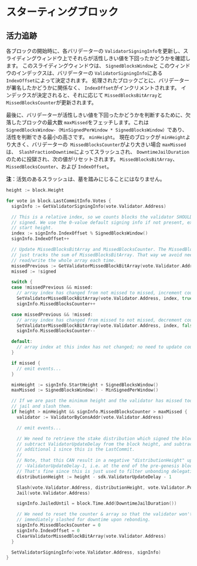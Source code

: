 # スターティングブロック

## 活力追跡

各ブロックの開始時に、各バリデーターの `ValidatorSigningInfo`を更新し、スライディングウィンドウ上でそれらが活性しきい値を下回ったかどうかを確認します。
このスライディングウィンドウは、 `SignedBlocksWindow`と
このウィンドウのインデックスは、バリデーターの `ValidatorSigningInfo`にある` IndexOffset`によって決定されます。 処理されたブロックごとに、バリデーターが署名したかどうかに関係なく、 `IndexOffset`がインクリメントされます。 インデックスが決定されると、それに応じて `MissedBlocksBitArray`と` MissedBlocksCounter`が更新されます。

最後に、バリデーターが活性しきい値を下回ったかどうかを判断するために、欠落したブロックの最大数 `maxMissed`をフェッチします。これは` SignedBlocksWindow-（MinSignedPerWindow * SignedBlocksWindow） `であり、活性を判断できる最小の高さです。 `minHeight`。 現在のブロックが `minHeight`より大きく、バリデーターの` MissedBlocksCounter`がより大きい場合
`maxMissed`は、` SlashFractionDowntime`によってスラッシュされ、 `DowntimeJailDuration`のために投獄され、次の値がリセットされます。
`MissedBlocksBitArray`、` MissedBlocksCounter`、および `IndexOffset`。

**注**：活気のあるスラッシュは、墓を踏みにじることにはなりません。 

```go
height := block.Height

for vote in block.LastCommitInfo.Votes {
  signInfo := GetValidatorSigningInfo(vote.Validator.Address)

  // This is a relative index, so we counts blocks the validator SHOULD have
  // signed. We use the 0-value default signing info if not present, except for
  // start height.
  index := signInfo.IndexOffset % SignedBlocksWindow()
  signInfo.IndexOffset++

  // Update MissedBlocksBitArray and MissedBlocksCounter. The MissedBlocksCounter
  // just tracks the sum of MissedBlocksBitArray. That way we avoid needing to
  // read/write the whole array each time.
  missedPrevious := GetValidatorMissedBlockBitArray(vote.Validator.Address, index)
  missed := !signed

  switch {
  case !missedPrevious && missed:
    // array index has changed from not missed to missed, increment counter
    SetValidatorMissedBlockBitArray(vote.Validator.Address, index, true)
    signInfo.MissedBlocksCounter++

  case missedPrevious && !missed:
    // array index has changed from missed to not missed, decrement counter
    SetValidatorMissedBlockBitArray(vote.Validator.Address, index, false)
    signInfo.MissedBlocksCounter--

  default:
    // array index at this index has not changed; no need to update counter
  }

  if missed {
    // emit events...
  }

  minHeight := signInfo.StartHeight + SignedBlocksWindow()
  maxMissed := SignedBlocksWindow() - MinSignedPerWindow()

  // If we are past the minimum height and the validator has missed too many
  // jail and slash them.
  if height > minHeight && signInfo.MissedBlocksCounter > maxMissed {
    validator := ValidatorByConsAddr(vote.Validator.Address)

    // emit events...

    // We need to retrieve the stake distribution which signed the block, so we
    // subtract ValidatorUpdateDelay from the block height, and subtract an
    // additional 1 since this is the LastCommit.
    //
    // Note, that this CAN result in a negative "distributionHeight" up to
    // -ValidatorUpdateDelay-1, i.e. at the end of the pre-genesis block (none) = at the beginning of the genesis block.
    // That's fine since this is just used to filter unbonding delegations & redelegations.
    distributionHeight := height - sdk.ValidatorUpdateDelay - 1

    Slash(vote.Validator.Address, distributionHeight, vote.Validator.Power, SlashFractionDowntime())
    Jail(vote.Validator.Address)

    signInfo.JailedUntil = block.Time.Add(DowntimeJailDuration())

    // We need to reset the counter & array so that the validator won't be
    // immediately slashed for downtime upon rebonding.
    signInfo.MissedBlocksCounter = 0
    signInfo.IndexOffset = 0
    ClearValidatorMissedBlockBitArray(vote.Validator.Address)
  }

  SetValidatorSigningInfo(vote.Validator.Address, signInfo)
}
```

